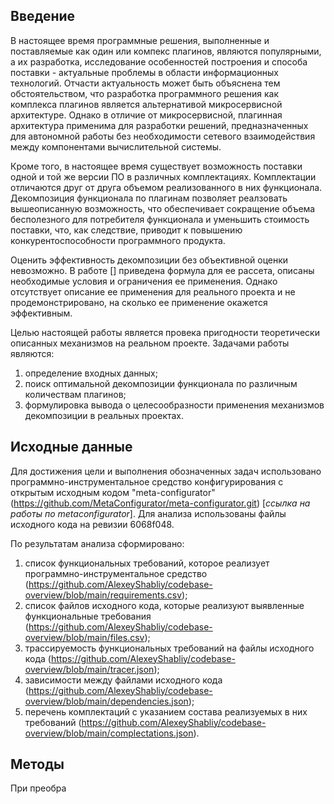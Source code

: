 ## Введение

В настоящее время программные решения, выполненные и поставляемые как один или компекс плагинов, являются популярными, а их разработка, исследование особенностей построения и способа поставки - актуальные проблемы в области информационных технологий. Отчасти актуальность может быть объяснена тем обстоятельством, что разработка программного решения как комплекса плагинов является альтернативой микросервисной архитектуре. Однако в отличие от микросервисной, плагинная архитектура применима для разработки решений, предназначенных для автономной работы без необходимости сетевого взаимодействия между компонентами вычислительной системы.

Кроме того, в настоящее время существует возможность поставки одной и той же версии ПО в различных комплектациях. Комплектации отличаются друг от друга объемом реализованного в них функционала. Декомпозиция функционала по плагинам позволяет реалзовать вышеописанную возможность, что обеспечивает сокращение объема бесполезного для потребителя функционала и уменьшить стоимость поставки, что, как следствие, приводит к повышению конкурентоспособности программного продукта.

Оценить эффективность декомпозиции без объективной оценки невозможно. В работе [] приведена формула для ее рассета, описаны необходимые условия и ограничения ее применения. Однако отсутствует описание ее применения для реального проекта и не продемонстрировано, на сколько ее применение окажется эффективным.

Целью настоящей работы является провека пригодности теоретически описанных механизмов на реальном проекте. Задачами работы являются:

1. определение входных данных;
2. поиск оптимальной декомпозиции функционала по различным количествам плагинов;
3. формулировка вывода о целесообразности применения механизмов декомпозиции в реальных проектах.

## Исходные данные

Для достижения цели и выполнения обозначенных задач использовано программно-инструментальное средство конфигурирования с открытым исходным кодом "meta-configurator" (https://github.com/MetaConfigurator/meta-configurator.git) [*ссылка на работы по metaconfigurator*]. Для анализа использованы файлы исходного кода на ревизии 6068f048.

По результатам анализа сформировано:

1. список функциональных требований, которое реализует программно-инструментальное средство 
(https://github.com/AlexeyShabliy/codebase-overview/blob/main/requirements.csv);
2. список файлов исходного кода, которые реализуют выявленные функциональные требования 
(https://github.com/AlexeyShabliy/codebase-overview/blob/main/files.csv);
3. трассируемость функциональных требований на файлы исходного кода 
(https://github.com/AlexeyShabliy/codebase-overview/blob/main/tracer.json);
4. зависимости между файлами исходного кода 
(https://github.com/AlexeyShabliy/codebase-overview/blob/main/dependencies.json);
5. перечень комплектаций с указанием состава реализуемых в них требований 
(https://github.com/AlexeyShabliy/codebase-overview/blob/main/complectations.json).

## Методы

При преобра
